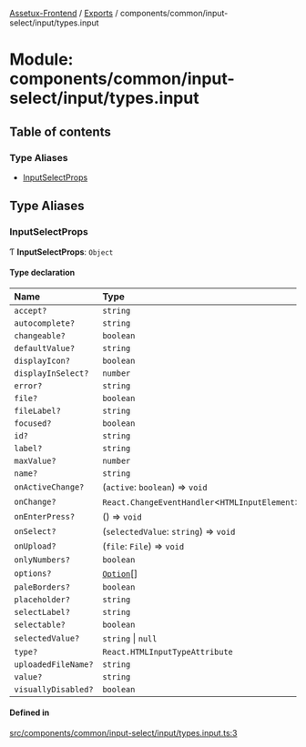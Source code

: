 [Assetux-Frontend](../README.md) / [Exports](../modules.md) / components/common/input-select/input/types.input

# Module: components/common/input-select/input/types.input

## Table of contents

### Type Aliases

- [InputSelectProps](components_common_input_select_input_types_input.md#inputselectprops)

## Type Aliases

### InputSelectProps

Ƭ **InputSelectProps**: `Object`

#### Type declaration

| Name | Type |
| :------ | :------ |
| `accept?` | `string` |
| `autocomplete?` | `string` |
| `changeable?` | `boolean` |
| `defaultValue?` | `string` |
| `displayIcon?` | `boolean` |
| `displayInSelect?` | `number` |
| `error?` | `string` |
| `file?` | `boolean` |
| `fileLabel?` | `string` |
| `focused?` | `boolean` |
| `id?` | `string` |
| `label?` | `string` |
| `maxValue?` | `number` |
| `name?` | `string` |
| `onActiveChange?` | (`active`: `boolean`) => `void` |
| `onChange?` | `React.ChangeEventHandler`<`HTMLInputElement`\> |
| `onEnterPress?` | () => `void` |
| `onSelect?` | (`selectedValue`: `string`) => `void` |
| `onUpload?` | (`file`: `File`) => `void` |
| `onlyNumbers?` | `boolean` |
| `options?` | [`Option`](components_common_input_select_types_input_select.md#option)[] |
| `paleBorders?` | `boolean` |
| `placeholder?` | `string` |
| `selectLabel?` | `string` |
| `selectable?` | `boolean` |
| `selectedValue?` | `string` \| ``null`` |
| `type?` | `React.HTMLInputTypeAttribute` |
| `uploadedFileName?` | `string` |
| `value?` | `string` |
| `visuallyDisabled?` | `boolean` |

#### Defined in

[src/components/common/input-select/input/types.input.ts:3](https://github.com/ASSETUX/frontend/blob/9a68660/src/components/common/input-select/input/types.input.ts#L3)
